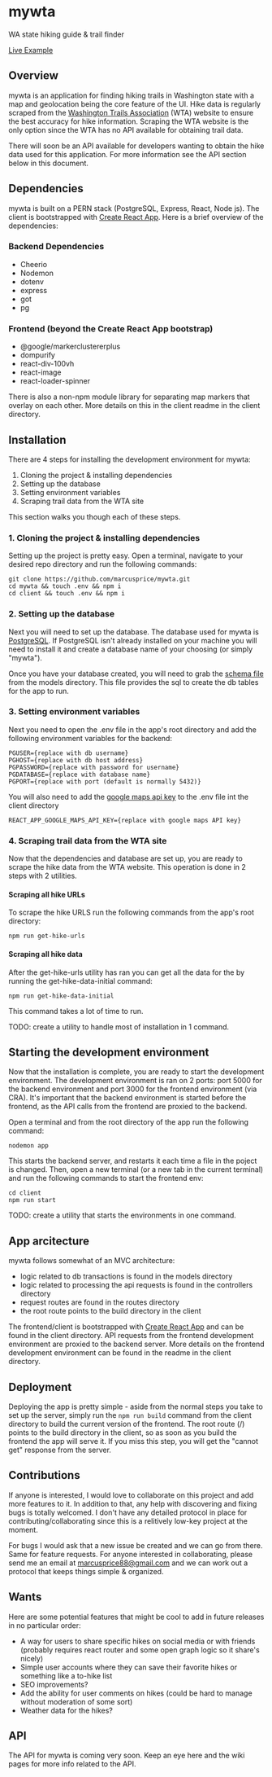 # mywta
WA state hiking guide & trail finder

[Live Example](https://mywta.glitch.me)

## Overview
mywta is an application for finding hiking trails in Washington state with a map and geolocation being the core feature of the UI. Hike data is regularly scraped from the [Washington Trails Association](https://www.wta.org) (WTA) website to ensure the best accuracy for hike information. Scraping the WTA website is the only option since the WTA has no API available for obtaining trail data.

There will soon be an API available for developers wanting to obtain the hike data used for this application. For more information see the API section below in this document.

## Dependencies 
mywta is built on a PERN stack (PostgreSQL, Express, React, Node js). The client is bootstrapped with [Create React App](https://create-react-app.dev/). Here is a brief overview of the dependencies: 

### Backend Dependencies
* Cheerio
* Nodemon
* dotenv
* express
* got
* pg

### Frontend (beyond the Create React App bootstrap)
* @google/markerclustererplus
* dompurify
* react-div-100vh
* react-image
* react-loader-spinner

There is also a non-npm module library for separating map markers that overlay on each other. More details on this in the client readme in the client directory.

## Installation

There are 4 steps for installing the development environment for mywta:

1. Cloning the project & installing dependencies
2. Setting up the database
3. Setting environment variables
4. Scraping trail data from the WTA site

This section walks you though each of these steps.

### 1. Cloning the project & installing dependencies

Setting up the project is pretty easy. Open a terminal, navigate to your desired repo directory and run the following commands:

```
git clone https://github.com/marcusprice/mywta.git
cd mywta && touch .env && npm i
cd client && touch .env && npm i
```

### 2. Setting up the database

Next you will need to set up the database. The database used for mywta is [PostgreSQL](https://www.postgresql.org/). If PostgreSQL isn't already installed on your machine you will need to install it and create a database name of your choosing (or simply "mywta").

Once you have your database created, you will need to grab the [schema file](https://github.com/marcusprice/mywta/blob/master/models/schema.sql) from the models directory. This  file provides the sql to create the db tables for the app to run.

### 3. Setting environment variables

Next you need to open the .env file in the app's root directory and add the following environment variables for the backend:

```
PGUSER={replace with db username}
PGHOST={replace with db host address}
PGPASSWORD={replace with password for username}
PGDATABASE={replace with database name}
PGPORT={replace with port (default is normally 5432)}
```

You will also need to add the [google maps api key](https://developers.google.com/maps/documentation/javascript/get-api-key) to the .env file int the client directory

```
REACT_APP_GOOGLE_MAPS_API_KEY={replace with google maps API key}
```
### 4. Scraping trail data from the WTA site

Now that the dependencies and database are set up, you are ready to scrape the hike data from the WTA website. This operation is done in 2 steps with 2 utilities.

#### Scraping all hike URLs
To scrape the hike URLS run the following commands from the app's root directory:

```
npm run get-hike-urls
```

#### Scraping all hike data
After the get-hike-urls utility has ran you can get all the data for the by running the get-hike-data-initial command:

```
npm run get-hike-data-initial
```

This command takes a lot of time to run.

TODO: create a utility to handle most of installation in 1 command.

## Starting the development environment
Now that the installation is complete, you are ready to start the development environment. The development environment is ran on 2 ports: port 5000 for the backend environment and port 3000 for the frontend environment (via CRA). It's important that the backend environment is started before the frontend, as the API calls from the frontend are proxied to the backend.

Open a terminal and from the root directory of the app run the following command:

```
nodemon app
```

This starts the backend server, and restarts it each time a file in the poject is changed. Then, open a new terminal (or a new tab in the current terminal) and run the following commands to start the frontend env:

```
cd client
npm run start
```

TODO: create a utility that starts the environments in one command.

## App arcitecture 
mywta follows somewhat of an MVC architecture: 

* logic related to db transactions is found in the models directory
* logic related to processing the api requests is found in the controllers directory
* request routes are found in the routes directory
* the root route points to the build directory in the client

The frontend/client is bootstrapped with [Create React App](https://create-react-app.dev/) and can be found in the client directory. API requests from the frontend development environment are proxied to the backend server. More details on the frontend development environment can be found in the readme in the client directory.

## Deployment
Deploying the app is pretty simple - aside from the normal steps you take to set up the server, simply run the `npm run build` command from the client directory to build the current version of the frontend. The root route (/) points to the build directory in the client, so as soon as you build the frontend the app will serve it. If you miss this step, you will get the "cannot get" response from the server.

## Contributions
If anyone is interested, I would love to collaborate on this project and add more features to it. In addition to that, any help with discovering and fixing bugs is totally welcomed. I don't have any detailed protocol in place for contributing/collaborating since this is a relitively low-key project at the moment. 

For bugs I would ask that a new issue be created and we can go from there. Same for feature requests. For anyone interested in collaborating, please send me an email at [marcusprice88@gmail.com](mailto:marcusprice88@gmail.com) and we can work out a protocol that keeps things simple & organized.

## Wants
Here are some potential features that might be cool to add in future releases in no particular order:

* A way for users to share specific hikes on social media or with friends (probably requires react router and some open graph logic so it share's nicely)
* Simple user accounts where they can save their favorite hikes or something like a to-hike list
* SEO improvements?
* Add the ability for user comments on hikes (could be hard to manage without moderation of some sort)
* Weather data for the hikes? 

## API
The API for mywta is coming very soon. Keep an eye here and the wiki pages for more info related to the API.
